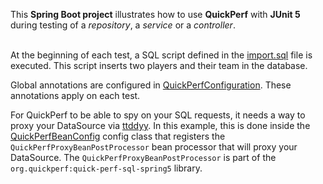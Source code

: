 This **Spring Boot project** illustrates how to use **QuickPerf** with **JUnit 5** during testing of a *repository*, a *service* or a *controller*.<br><br>

At the beginning of each test, a SQL script defined in the [import.sql](src/test/resources/import.sql) file is executed.
This script inserts two players and their team in the database.

Global annotations are configured in [QuickPerfConfiguration](src/test/java/org/quickperf/QuickPerfConfiguration.java). These annotations apply on each test.

For QuickPerf to be able to spy on your SQL requests, it needs a way to proxy your DataSource via [ttddyy](https://github.com/ttddyy/datasource-proxy).
In this example, this is done inside the [QuickPerfBeanConfig](src/test/java/football/QuickPerfBeanConfig.java) config class 
that registers the `QuickPerfProxyBeanPostProcessor` bean processor that will proxy your DataSource.
The `QuickPerfProxyBeanPostProcessor` is part of the `org.quickperf:quick-perf-sql-spring5` library.
